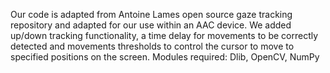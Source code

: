 Our code is adapted from Antoine Lames open source gaze tracking repository and adapted for our use within an AAC device.
 We added up/down tracking functionality, a time delay for movements to be correctly detected and movements thresholds to control the cursor to move to specified positions on the screen. 
Modules required: Dlib, OpenCV, NumPy 
